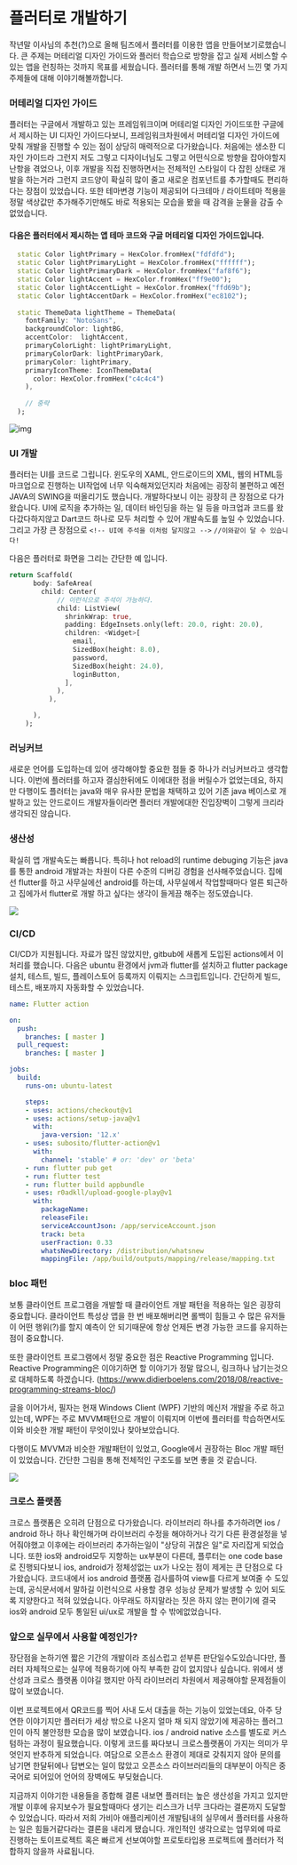 # 플러터로 개발하기
작년말 이사님의 추천(?)으로 올해 팀즈에서 플러터를 이용한 앱을 만들어보기로했습니다. 큰 주제는 머테리얼 디자인 가이드와 플러터 학습으로 방향을 잡고 실제 서비스할 수 있는 앱을 런칭하는 것까지 목표를 세웠습니다. 플러터를 통해 개발 하면서 느낀 몇 가지 주제들에 대해 이야기해볼까합니다.

### 머테리얼 디자인 가이드
플러터는 구글에서 개발하고 있는 프레임워크이며 머테리얼 디자인 가이드또한 구글에서 제시하는 UI 디자인 가이드다보니, 프레임워크차원에서 머테리얼 디자인 가이드에 맞춰 개발을 진행할 수 있는 점이 상당히 매력적으로 다가왔습니다. 처음에는 생소한 디자인 가이드라 그런지 저도 그렇고 디자이너님도 그렇고 어떤식으로 방향을 잡아야할지 난항을 겪었으나, 이후 개발을 직접 진행하면서는 전체적인 스타일이 다 잡힌 상태로 개발을 하는거라 그런지 코드양이 확실히 많이 줄고 새로운 컴포넌트를 추가할때도 편리하다는 장점이 있었습니다. 또한 테마변경 기능이 제공되어 다크테마 / 라이트테마 적용을 정말 색상값만 추가해주기만해도 바로 적용되는 모습을 봤을 때 감격을 눈물을 감출 수 없었습니다.

#### 다음은 플러터에서 제시하는 앱 테마 코드와 구글 머테리얼 디자인 가이드입니다.

```dart
  static Color lightPrimary = HexColor.fromHex("fdfdfd");
  static Color lightPrimaryLight = HexColor.fromHex("ffffff");
  static Color lightPrimaryDark = HexColor.fromHex("faf8f6");
  static Color lightAccent = HexColor.fromHex("ff9e00");
  static Color lightAccentLight = HexColor.fromHex("ffd69b");
  static Color lightAccentDark = HexColor.fromHex("ec8102");
  
  static ThemeData lightTheme = ThemeData(
    fontFamily: "NotoSans",
    backgroundColor: lightBG,
    accentColor:  lightAccent,
    primaryColorLight: lightPrimaryLight,
    primaryColorDark: lightPrimaryDark,
    primaryColor: lightPrimary,
    primaryIconTheme: IconThemeData(
      color: HexColor.fromHex("c4c4c4")
    ),
    
    // 중략
  );
```
![img](https://storage.googleapis.com/spec-host/mio-staging%2Fmio-design%2F1584058305895%2Fassets%2F1hg4iTKzTMMgtJRx7bhaE2kSYR5BRYz1g%2Fcolor-colorsystem-schemecreation-theme.png)

### UI 개발
플러터는 UI를 코드로 그립니다. 윈도우의 XAML, 안드로이드의 XML, 웹의 HTML등 마크업으로 진행하는 UI작업에 너무 익숙해져있던지라 처음에는 굉장히 불편하고 예전 JAVA의 SWING을 떠올리기도 했습니다. 개발하다보니 이는 굉장히 큰 장점으로 다가왔습니다. UI에 로직을 추가하는 일, 데이터 바인딩을 하는 일 등을 마크업과 코드를 왔다갔다하지않고 Dart코드 하나로 모두 처리할 수 있어 개발속도를 높일 수 있었습니다. 그리고 가장 큰 장점으로 `<!-- UI에 주석을 이처럼 달지않고 -->` `//이와같이 달 수 있습니다!`

다음은 플러터로 화면을 그리는 간단한 예 입니다.

```dart
return Scaffold(
      body: SafeArea(
        child: Center(
            // 이런식으로 주석이 가능하다.
            child: ListView(
              shrinkWrap: true,
              padding: EdgeInsets.only(left: 20.0, right: 20.0),
              children: <Widget>[
                email,
                SizedBox(height: 8.0),
                password,
                SizedBox(height: 24.0),
                loginButton,
              ],
            ),
          ),

      ),
    );
```

### 러닝커브
새로운 언어를 도입하는데 있어 생각해야할 중요한 점들 중 하나가 러닝커브라고 생각합니다. 이번에 플러터를 하고자 결심한뒤에도 이에대한 점을 버릴수가 없었는데요, 하지만 다행이도 플러터는 java와 매우 유사한 문법을 채택하고 있어 기존 java 베이스로 개발하고 있는 안드로이드 개발자들이라면 플러터 개발에대한 진입장벽이 그렇게 크리라 생각되진 않습니다.

### 생산성
확실히 앱 개발속도는 빠릅니다. 특히나 hot reload의 runtime debuging 기능은 java를 통한 android 개발과는 차원이 다른 수준의 디버깅 경험을 선사해주었습니다. 집에선 flutter를 하고 사무실에선 android를 하는데, 사무실에서 작업할때마다 얼른 퇴근하고 집에가서 flutter로 개발 하고 싶다는 생각이 들게끔 해주는 정도였습니다.

![](https://flutter.dev/assets/tools/android-studio/hot-reload-36252b9c05984443ea5cd1960bab0f4ca904a6dfbe71165af4ed7f1b1c037124.gif)

### CI/CD
CI/CD가 지원됩니다. 자료가 많진 않았지만, gitbub에 새롭게 도입된 actions에서 이 처리를 했습니다. 다음은 ubuntu 환경에서 jvm과 flutter를 설치하고 flutter package 설치, 테스트, 빌드, 플레이스토어 등록까지 이뤄지는 스크립트입니다. 간단하게 빌드, 테스트, 배포까지 자동화할 수 있었습니다.

```yaml
name: Flutter action

on:
  push:
    branches: [ master ]
  pull_request:
    branches: [ master ]

jobs:
  build:
    runs-on: ubuntu-latest

    steps:
    - uses: actions/checkout@v1
    - uses: actions/setup-java@v1
      with:
        java-version: '12.x'
    - uses: subosito/flutter-action@v1
      with:
        channel: 'stable' # or: 'dev' or 'beta'
    - run: flutter pub get
    - run: flutter test
    - run: flutter build appbundle
    - uses: r0adkll/upload-google-play@v1
      with:
        packageName: 
        releaseFile: 
        serviceAccountJson: /app/serviceAccount.json
        track: beta
        userFraction: 0.33
        whatsNewDirectory: /distribution/whatsnew
        mappingFile: /app/build/outputs/mapping/release/mapping.txt
```

### bloc 패턴
보통 클라이언트 프로그램을 개발할 때 클라이언트 개발 패턴을 적용하는 일은 굉장히 중요합니다. 클라이언트 특성상 앱을 한 번 배포해버리면 롤백이 힘들고 수 많은 유저들이 어떤 행위(?)를 할지 예측이 안 되기때문에 항상 언제든 변경 가능한 코드를 유지하는점이 중요합니다. 

또한 클라이언트 프로그램에서 정말 중요한 점은 Reactive Programming 입니다. Reactive Programming은 이야기하면 할 이야기가 정말 많으니, 링크하나 남기는것으로 대체하도록 하겠습니다. (https://www.didierboelens.com/2018/08/reactive-programming-streams-bloc/)

글을 이어가서, 필자는 현재 Windows Client (WPF) 기반의 메신저 개발을 주로 하고 있는데, WPF는 주로 MVVM패턴으로 개발이 이뤄지며 이번에 플러터를 학습하면서도 이와 비슷한 개발 패턴이 무엇이있나 찾아보았습니다.

다행이도 MVVM과 비슷한 개발패턴이 있었고, Google에서 권장하는 Bloc 개발 패턴이 있었습니다. 간단한 그림을 통해 전체적인 구조도를 보면 좋을 것 같습니다. 

![](https://miro.medium.com/max/1400/1*MqYPYKdNBiID0mZ-zyE-mA.png)

### 크로스 플랫폼
크로스 플랫폼은 오히려 단점으로 다가왔습니다. 라이브러리 하나를 추가하려면 ios / android 하나 하나 확인해가며 라이브러리 수정을 해야하거나 각기 다른 환경설정을 넣어줘야했고 이후에는 라이브러리 추가하는일이 "상당히 귀찮은 일"로 자리잡게 되었습니다. 또한 ios와 android모두 지향하는 ux부분이 다른데, 플루터는 one code base로 진행되다보니 ios, android가 정체성없는 ux가 나오는 점이 제게는 큰 단점으로 다가왔습니다. 코드내에서 ios android 플랫폼 검사를하여 view를 다르게 보여줄 수 도있는데, 공식문서에서 말하길 이런식으로 사용할 경우 성능상 문제가 발생할 수 있어 되도록 지양한다고 적혀 있었습니다. 아무래도 하지말라는 짓은 하지 않는 편이기에 결국 ios와 android 모두 통일된 ui/ux로 개발을 할 수 밖에없었습니다.

### 앞으로 실무에서 사용할 예정인가?
장단점을 논하기엔 짧은 기간의 개발이라 조심스럽고 섣부른 판단일수도있습니다만, 플러터 자체적으로는 실무에 적용하기에 아직 부족한 감이 없지않나 싶습니다. 위에서 생산성과 크로스 플랫폼 이야길 했지만 아직 라이브러리 차원에서 제공해야할 문제점들이 많이 보였습니다.

이번 프로젝트에서 QR코드를 찍어 사내 도서 대출을 하는 기능이 있었는데요, 아주 당연한 이야기지만 플러터가 세상 밖으로 나온지 얼마 채 되지 않았기에 제공하는 플러그인이 아직 불안정한 모습을 많이 보였습니다. ios / android native 소스를 별도로 커스텀하는 과정이 필요했습니다. 이렇게 코드를 짜다보니 크로스플랫폼이 가지는 의미가 무엇인지 반추하게 되었습니다. 여담으로 오픈소스 환경이 제대로 갖춰지지 않아 문의를 남기면 한달뒤에나 답변오는 일이 많았고 오픈소스 라이브러리들의 대부분이 아직은 중국어로 되어있어 언어의 장벽에도 부딪혔습니다. 

지금까지 이야기한 내용들을 종합해 결론 내보면 플러터는 높은 생산성을 가지고 있지만 개발 이후에 유지보수가 필요할때마다 생기는 리스크가 너무 크다라는 결론까지 도달할 수 있었습니다. 따라서 저희 가비아 애플리케이션 개발팀내의 실무에서 플러터를 사용하는 일은 힘들거같다라는 결론을 내리게 됐습니다. 개인적인 생각으로는 업무외에 따로 진행하는 토이프로젝트 혹은 빠르게 선보여야할 프로토타입용 프로젝트에 플러터가 적합하지 않을까 사료됩니다.
